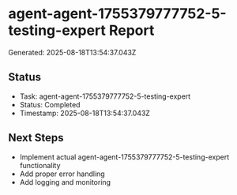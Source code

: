 # agent-agent-1755379777752-5-testing-expert Report

Generated: 2025-08-18T13:54:37.043Z

## Status
- Task: agent-agent-1755379777752-5-testing-expert
- Status: Completed
- Timestamp: 2025-08-18T13:54:37.043Z

## Next Steps
- Implement actual agent-agent-1755379777752-5-testing-expert functionality
- Add proper error handling
- Add logging and monitoring
